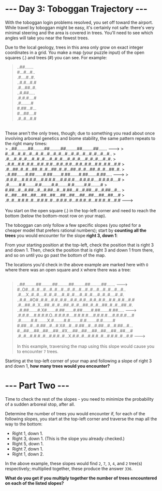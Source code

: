 # --- Day 3: Toboggan Trajectory ---

With the toboggan login problems resolved, you set off toward the airport. While travel by toboggan might be easy, it's certainly not safe: there's very minimal steering and the area is covered in trees. You'll need to see which angles will take you near the fewest trees.

Due to the local geology, trees in this area only grow on exact integer coordinates in a grid. You make a map (your puzzle input) of the open squares (.) and trees (#) you can see. For example:
> ..##.......<br>
> #...#...#..<br>
> .#....#..#.<br>
> ..#.#...#.#<br>
> .#...##..#.<br>
> ..#.##.....<br>
> .#.#.#....#<br>
> .#........#<br>
> #.##...#...<br>
> #...##....#<br>
> .#..#...#.#<br>
<br>
These aren't the only trees, though; due to something you read about once involving arboreal genetics and biome stability, the same pattern repeats to the right many times:<br>
> ..##.........##.........##.........##.........##.........##.......  --->
> #...#...#..#...#...#..#...#...#..#...#...#..#...#...#..#...#...#..
> .#....#..#..#....#..#..#....#..#..#....#..#..#....#..#..#....#..#.
> ..#.#...#.#..#.#...#.#..#.#...#.#..#.#...#.#..#.#...#.#..#.#...#.#
> .#...##..#..#...##..#..#...##..#..#...##..#..#...##..#..#...##..#.
> ..#.##.......#.##.......#.##.......#.##.......#.##.......#.##.....  --->
> .#.#.#....#.#.#.#....#.#.#.#....#.#.#.#....#.#.#.#....#.#.#.#....#
> .#........#.#........#.#........#.#........#.#........#.#........#
> #.##...#...#.##...#...#.##...#...#.##...#...#.##...#...#.##...#...
> #...##....##...##....##...##....##...##....##...##....##...##....#
> .#..#...#.#.#..#...#.#.#..#...#.#.#..#...#.#.#..#...#.#.#..#...#.#  --->
<br><br>
You start on the open square (.) in the top-left corner and need to reach the bottom (below the bottom-most row on your map).

The toboggan can only follow a few specific slopes (you opted for a cheaper model that prefers rational numbers); start by **counting all the trees** you would encounter for the slope **right 3, down 1**:

From your starting position at the top-left, check the position that is right 3 and down 1. Then, check the position that is right 3 and down 1 from there, and so on until you go past the bottom of the map.

The locations you'd check in the above example are marked here with `O` where there was an open square and `X` where there was a tree:<br><br>

> ..##.........##.........##.........##.........##.........##....... --->
> #..O#...#..#...#...#..#...#...#..#...#...#..#...#...#..#...#...#..
> .#....X..#..#....#..#..#....#..#..#....#..#..#....#..#..#....#..#.
> ..#.#...#O#..#.#...#.#..#.#...#.#..#.#...#.#..#.#...#.#..#.#...#.#
> .#...##..#..X...##..#..#...##..#..#...##..#..#...##..#..#...##..#.
> ..#.##.......#.X#.......#.##.......#.##.......#.##.......#.##..... --->
> .#.#.#....#.#.#.#.O..#.#.#.#....#.#.#.#....#.#.#.#....#.#.#.#....#
> .#........#.#........X.#........#.#........#.#........#.#........#
> #.##...#...#.##...#...#.X#...#...#.##...#...#.##...#...#.##...#...
> #...##....##...##....##...#X....##...##....##...##....##...##....#
> .#..#...#.#.#..#...#.#.#..#...X.#.#..#...#.#.#..#...#.#.#..#...#.# --->
<br><br>
In this example, traversing the map using this slope would cause you to encounter `7` trees.

Starting at the top-left corner of your map and following a slope of right 3 and down 1, **how many trees would you encounter?**

# --- Part Two ---

Time to check the rest of the slopes - you need to minimize the probability of a sudden arboreal stop, after all.

Determine the number of trees you would encounter if, for each of the following slopes, you start at the top-left corner and traverse the map all the way to the bottom:

- Right 1, down 1.
- Right 3, down 1. (This is the slope you already checked.)
- Right 5, down 1.
- Right 7, down 1.
- Right 1, down 2.

In the above example, these slopes would find `2`, `7`, `3`, `4`, and `2` tree(s) respectively; multiplied together, these produce the answer `336`.

**What do you get if you multiply together the number of trees encountered on each of the listed slopes?**
